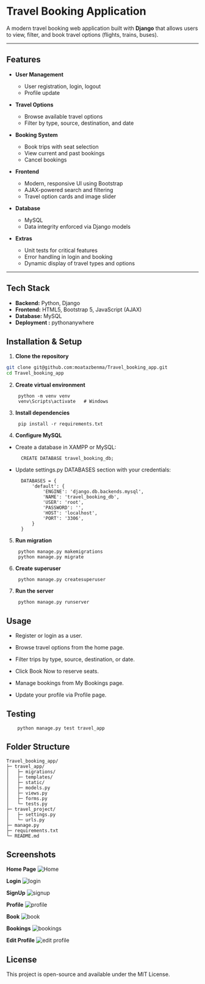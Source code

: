 # Travel Booking Application

A modern travel booking web application built with **Django** that allows users to view, filter, and book travel options (flights, trains, buses).

---

## **Features**

- **User Management**
  - User registration, login, logout
  - Profile update

- **Travel Options**
  - Browse available travel options
  - Filter by type, source, destination, and date

- **Booking System**
  - Book trips with seat selection
  - View current and past bookings
  - Cancel bookings



- **Frontend**
  - Modern, responsive UI using Bootstrap
  - AJAX-powered search and filtering
  - Travel option cards and image slider

- **Database**
  - MySQL
  - Data integrity enforced via Django models

- **Extras**
  - Unit tests for critical features
  - Error handling in login and booking
  - Dynamic display of travel types and options

---

## **Tech Stack**

- **Backend:** Python, Django  
- **Frontend:** HTML5, Bootstrap 5, JavaScript (AJAX)  
- **Database:** MySQL  
- **Deployment :** pythonanywhere


## **Installation & Setup**

1. **Clone the repository**
```bash
git clone git@github.com:moatazbenma/Travel_booking_app.git
cd Travel_booking_app
```
2. **Create virtual environment**

        python -m venv venv
        venv\Scripts\activate   # Windows

3. **Install dependencies**

        pip install -r requirements.txt

4. **Configure MySQL**

- Create a database in XAMPP or MySQL:

        CREATE DATABASE travel_booking_db;

- Update settings.py DATABASES section with your credentials:

        DATABASES = {
            'default': {
                'ENGINE': 'django.db.backends.mysql',
                'NAME': 'travel_booking_db',
                'USER': 'root',
                'PASSWORD': '',
                'HOST': 'localhost',
                'PORT': '3306',
            }
        }


5. **Run migration**

        python manage.py makemigrations
        python manage.py migrate

6. **Create superuser**

        python manage.py createsuperuser

7. **Run the server**

        python manage.py runserver

## **Usage**

- Register or login as a user.

- Browse travel options from the home page.

- Filter trips by type, source, destination, or date.

- Click Book Now to reserve seats.

- Manage bookings from My Bookings page.

- Update your profile via Profile page.


## **Testing**
        python manage.py test travel_app


## **Folder Structure**

    Travel_booking_app/
    ├─ travel_app/
    │   ├─ migrations/
    │   ├─ templates/
    │   ├─ static/
    │   ├─ models.py
    │   ├─ views.py
    │   ├─ forms.py
    │   └─ tests.py
    ├─ travel_project/
    │   ├─ settings.py
    │   └─ urls.py
    ├─ manage.py
    ├─ requirements.txt
    └─ README.md

## **Screenshots**

**Home Page**
![Home](travel_app/screenshots/home.jpeg)

**Login**
![login](travel_app/screenshots/login.jpeg)

**SignUp**
![signup](travel_app/screenshots/signup.jpeg)

**Profile**
![profile](travel_app/screenshots/profile.jpeg)

**Book**
![book](travel_app/screenshots/book.jpeg)

**Bookings**
![bookings](travel_app/screenshots/bookings.jpeg)

**Edit Profile**
![edit profile](travel_app/screenshots/Editprofile.jpeg)







## **License**
This project is open-source and available under the MIT License.